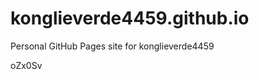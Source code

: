 # konglieverde4459.github.io
Personal GitHub Pages site for konglieverde4459













































oZx0Sv
